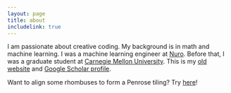 ```yaml
---
layout: page
title: about
includelink: true
---
```


I am passionate about creative coding. 
My background is in math and machine learning.
I was a machine learning engineer at [Nuro](http://www.nuro.ai).
Before that, I was a graduate student at [Carnegie Mellon University](https://www.cmu.edu/).
This is my [old website](http://cs.cmu.edu/~fanyang1) and [Google Scholar profile](https://scholar.google.com/citations?user=MhoS1_oAAAAJ&hl=en).

Want to align some rhombuses to form a Penrose tiling? Try [here](https://fanyangxyz.github.io/penrose-diy)!
